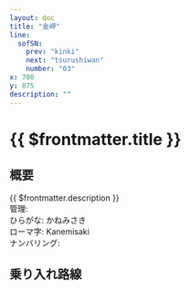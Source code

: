 ```yaml
---
layout: doc
title: "金岬"
line:
  sofSN:
    prev: "kinki"
    next: "tsurushiwan"
    number: "03"
x: 700
y: 875
description: ""
---
```


# {{ $frontmatter.title }}
<!-- ![駅の写真の説明](駅の写真のURL) -->

## 概要
{{ $frontmatter.description }}  
管理:   
ひらがな: かねみさき  
ローマ字: Kanemisaki  
ナンバリング: <Numberling />

## 乗り入れ路線
<LineInfo />